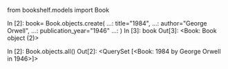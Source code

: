 from bookshelf.models import Book 

In [2]: book= Book.objects.create(
   ...: title="1984",
   ...: author="George Orwell",
   ...: publication_year="1946"
   ...: )
In [3]: book
Out[3]: <Book: Book object (2)>

In [2]: Book.objects.all()
Out[2]: <QuerySet [<Book: 1984 by George Orwell in 1946>]>
<!--  Expected Output: A new `Book` instance is created successfully and displayed as <Book: 1984>
``` -->